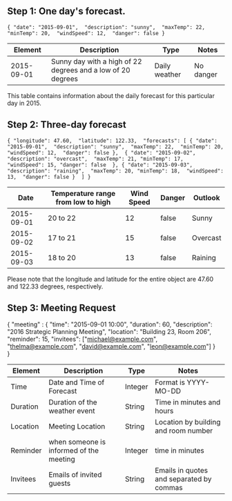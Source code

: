## Step 1: One day's forecast.
``{
"date": "2015-09-01", 
"description": "sunny", 
"maxTemp": 22, 
"minTemp": 20, 
"windSpeed": 12, 
"danger": false
} ``

| Element | Description | Type | Notes |
|---|---|---|---|
|2015-09-01| Sunny day with a high of 22 degrees and a low of 20 degrees | Daily weather | No danger |

This table contains information about the daily forecast for this particular day in 2015.

## Step 2: Three-day forecast
``{
    "longitude": 47.60, 
    "latitude": 122.33, 
    "forecasts": [
        {
            "date": "2015-09-01", 
            "description": "sunny", 
            "maxTemp": 22, 
            "minTemp": 20, 
            "windSpeed": 12, 
            "danger": false
        }, 
        {
            "date": "2015-09-02", 
            "description": "overcast", 
            "maxTemp": 21,
            "minTemp": 17, 
            "windSpeed": 15,
            "danger": false 
        },
        {
            "date": "2015-09-03", 
            "description": "raining", 
            "maxTemp": 20,
            "minTemp": 18, 
            "windSpeed": 13, 
            "danger": false
        } 
    ]
}``

| Date | Temperature range from low to high | Wind Speed| Danger | Outlook|
|---|---|---|---|---|
|2015-09-01|20 to 22|12|false|Sunny|
|2015-09-02|17 to 21|15|false|Overcast|
|2015-09-03|18 to 20|13|false|Raining|

Please note that the longitude and latitude for the entire object are 47.60 and 122.33 degrees, respectively.

## Step 3: Meeting Request

{
    "meeting" : {
        "time": "2015-09-01 10:00",
        "duration": 60,
        "description": "2016 Strategic Planning Meeting", "location": "Building 23, Room 206",
        "reminder": 15,
        "invitees": ["michael@example.com", "thelma@example.com", "david@example.com", "leon@example.com"]
    }   
}

| Element | Description |Type | Notes|
|---|---|---|---|
|Time| Date and Time of Forecast | Integer | Format is YYYY-MO-DD |
|Duration| Duration of the weather event | String | Time in minutes and hours |
|Location| Meeting Location | String | Location by building and room number |
|Reminder| when someone is informed of the meeting | Integer | time in minutes |
|Invitees| Emails of invited guests | String | Emails in quotes and separated by commas|
